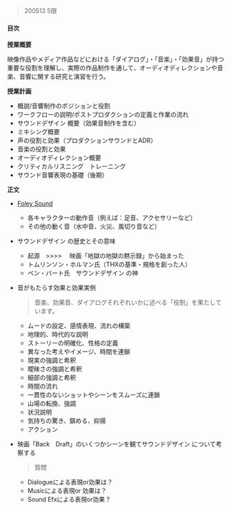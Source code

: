 > 200513 5限

#### 目次


**授業概要**

映像作品やメディア作品などにおける「ダイアログ」・「音楽」・「効果音」が持つ重要な役割を理解し、実際の作品制作を通して、オーディオディレクションや音楽、音響に関する研究と演習を行う。

**授業計画**

- 概説/音響制作のポジションと役割
- ワークフローの説明/ポストプロダクションの定義と作業の流れ
- サウンドデザイン 概要（効果音制作を含む）
- ミキシング概要
- 声の役割と効果（プロダクションサウンドとADR）
- 音楽の役割と効果
- オーディオディレクション概要
- クリティカルリスニング　トレーニング
- サウンド音響表現の基礎（後期）

**正文**

- [Foley Sound](https://ja.wikipedia.org/wiki/フォーリーサウンド)
  + 各キャラクターの動作音（例えば：足音、アクセサリーなど）
  + その他の動く音（水中音、火災、風切り音など）

- サウンドデザイン の歴史とその意味
  + 起源　>>>> 　映画「地獄の地獄の黙示録」から始まった
  + トムリンソン・ホルマン氏（THXの基準・規格を創った人）
  + ベン・バート氏　サウンドデザイン の神

- 音がもたらす効果と効果実例
  > 音楽、効果音、ダイアログそれぞれいかに述べる「役割」を果たしています。

  + ムードの設定、感情表現、流れの構築
  + 地理的、時代的な説明
  + ストーリーの明確化、性格の定義
  + 異なった考えやイメージ、時間を連鎖
  + 現実の強調と希釈
  + 曖昧さの強調と希釈
  + 細部の強調と希釈
  + 時間の流れ
  + 一貫性のないショットやシーンをスムーズに連鎖
  + 山場の転換、強調
  + 状況説明
  + 気持ちの驚き、鎮める、抑揚
  + アクション　

- 映画「Back　Draft」のいくつかシーンを観てサウンドデザイン について考察する
  >質問

  + Dialogueによる表現or効果は？
  + Musicによる表現or 効果は？
  + Sound Efxによる表現or効果？
